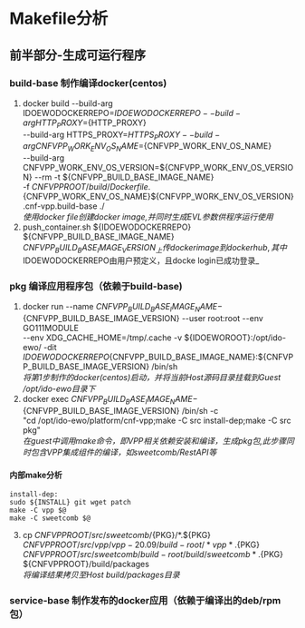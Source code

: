 # Makefile分析
## 前半部分-生成可运行程序
### build-base 制作编译docker(centos)
1. docker build --build-arg IDOEWODOCKERREPO=${IDOEWODOCKERREPO} --build-arg HTTP_PROXY=${HTTP_PROXY} \
	--build-arg HTTPS_PROXY=${HTTPS_PROXY} --build-arg CNFVPP_WORK_ENV_OS_NAME=${CNFVPP_WORK_ENV_OS_NAME} \
	--build-arg CNFVPP_WORK_ENV_OS_VERSION=${CNFVPP_WORK_ENV_OS_VERSION} --rm -t ${CNFVPP_BUILD_BASE_IMAGE_NAME} \
	-f ${CNFVPPROOT}/build/Dockerfile.${CNFVPP_WORK_ENV_OS_NAME}${CNFVPP_WORK_ENV_OS_VERSION}.cnf-vpp.build-base ./  
    _使用docker file创建docker image,并同时生成EVL参数供程序运行使用_  
2. push_container.sh ${IDOEWODOCKERREPO} ${CNFVPP_BUILD_BASE_IMAGE_NAME} ${CNFVPP_BUILD_BASE_IMAGE_VERSION}  
    _上传docker image到docker hub, 其中$IDOEWODOCKERREPO由用户预定义，且docke login已成功登录_  
### pkg 编译应用程序包（依赖于build-base)
1. docker run --name ${CNFVPP_BUILD_BASE_IMAGE_NAME}-${CNFVPP_BUILD_BASE_IMAGE_VERSION} --user root:root --env GO111MODULE \
	--env XDG_CACHE_HOME=/tmp/.cache -v ${IDOEWOROOT}:/opt/ido-ewo/ -dit \
	${IDOEWODOCKERREPO}${CNFVPP_BUILD_BASE_IMAGE_NAME}:${CNFVPP_BUILD_BASE_IMAGE_VERSION} /bin/sh  
    _将第1步制作的docker(centos)启动，并将当前Host源码目录挂载到Guest /opt/ido-ewo目录下_  
2. docker exec ${CNFVPP_BUILD_BASE_IMAGE_NAME}-${CNFVPP_BUILD_BASE_IMAGE_VERSION} /bin/sh -c \
	"cd /opt/ido-ewo/platform/cnf-vpp;make -C src install-dep;make -C src pkg"  
    _在guest中调用make命令，即VPP相关依赖安装和编译，生成pkg包,此步骤同时包含VPP集成组件的编译，如sweetcomb/RestAPI等_  
#### 内部make分析
	install-dep:
	sudo ${INSTALL} git wget patch
	make -C vpp $@
	make -C sweetcomb $@
  
3. cp ${CNFVPPROOT}/src/sweetcomb/${PKG}/*.${PKG} ${CNFVPPROOT}/src/vpp/vpp-20.09/build-root/*vpp*.${PKG} \
	${CNFVPPROOT}/src/sweetcomb/build-root/build/sweetcomb*.${PKG} ${CNFVPPROOT}/build/packages  
    _将编译结果拷贝至Host build/packages目录_  
### service-base 制作发布的docker应用（依赖于编译出的deb/rpm包）

